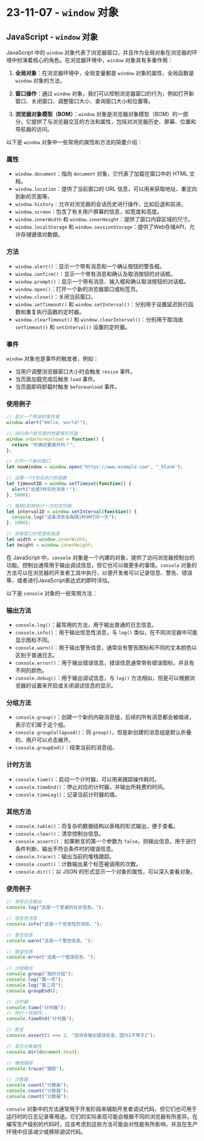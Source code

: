# 23-11-07 - `window` 对象

## JavaScript - `window` 对象

JavaScript 中的 `window` 对象代表了浏览器窗口，并且作为全局对象在浏览器的环境中扮演着核心的角色。在浏览器环境中，`window` 对象具有多重作用：

1. **全局对象**：在浏览器环境中，全局变量都是 `window` 对象的属性，全局函数是 `window` 对象的方法。

2. **窗口操作**：通过 `window` 对象，我们可以控制浏览器窗口的行为，例如打开新窗口、关闭窗口、调整窗口大小、查询窗口大小和位置等。

3. **浏览器对象模型（BOM）**：`window` 对象是浏览器对象模型（BOM）的一部分，它提供了与浏览器交互的方法和属性，包括对浏览器历史、屏幕、位置和导航器的访问。

以下是 `window` 对象中一些常用的属性和方法的简要介绍：

### 属性

- `window.document`：指向 `document` 对象，它代表了加载在窗口中的 HTML 文档。
- `window.location`：提供了当前窗口的 URL 信息，可以用来获取地址、重定向到新的页面等。
- `window.history`：允许对浏览器的会话历史进行操作，比如后退和前进。
- `window.screen`：包含了有关用户屏幕的信息，如宽度和高度。
- `window.innerWidth` 和 `window.innerHeight`：提供了窗口内容区域的尺寸。
- `window.localStorage` 和 `window.sessionStorage`：提供了Web存储API，允许存储键值对数据。

### 方法

- `window.alert()`：显示一个带有消息和一个确认按钮的警告框。
- `window.confirm()`：显示一个带有消息和确认及取消按钮的对话框。
- `window.prompt()`：显示一个带有消息、输入框和确认取消按钮的对话框。
- `window.open()`：打开一个新的浏览器窗口或标签页。
- `window.close()`：关闭当前窗口。
- `window.setTimeout()` 和 `window.setInterval()`：分别用于设置延迟执行函数和重复执行函数的定时器。
- `window.clearTimeout()` 和 `window.clearInterval()`：分别用于取消由 `setTimeout()` 和 `setInterval()` 设置的定时器。

### 事件

`window` 对象也是事件的触发者，例如：

- 当用户调整浏览器窗口大小时会触发 `resize` 事件。
- 当页面加载完成后触发 `load` 事件。
- 当页面即将卸载时触发 `beforeunload` 事件。

### 使用例子

```javascript
// 显示一个简单的警告框
window.alert("Hello, world!");

// 询问用户是否真的想要离开页面
window.onbeforeunload = function() {
  return "你确定要离开吗？";
};

// 打开一个新的窗口
let newWindow = window.open("https://www.example.com", "_blank");

// 设置一个5秒后执行的函数
let timeoutID = window.setTimeout(function() {
  alert("这是5秒后的消息！");
}, 5000);

// 每隔1秒钟执行一次的定时器
let intervalID = window.setInterval(function() {
  console.log("这条消息会每隔1秒钟打印一次");
}, 1000);

// 获取窗口的宽度和高度
let width = window.innerWidth;
let height = window.innerHeight;
```

在 JavaScript 中，`console` 对象是一个内建的对象，提供了访问浏览器控制台的功能。控制台通常用于输出调试信息，但它也可以做更多的事情。`console` 对象的方法可以在浏览器的开发者工具中执行，以便开发者可以记录信息、警告、错误等，或者进行JavaScript表达式的即时评估。

以下是 `console` 对象的一些常用方法：

### 输出方法

- `console.log()`：最常用的方法，用于输出普通的日志信息。
- `console.info()`：用于输出信息性消息，与 `log()` 类似，在不同浏览器中可能显示图标不同。
- `console.warn()`：用于输出警告信息，通常会有警告图标和不同的文本颜色以区别于普通日志。
- `console.error()`：用于输出错误信息，错误信息通常带有错误图标，并且有不同的颜色。
- `console.debug()`：用于输出调试信息，与 `log()` 方法相似，但是可以根据浏览器的设置来开启或关闭调试信息的显示。

### 分组方法

- `console.group()`：创建一个新的内联消息组，后续的所有消息都会被缩进，表示它们属于这个组。
- `console.groupCollapsed()`：同 `group()`，但是新创建的消息组是默认折叠的，用户可以点击展开。
- `console.groupEnd()`：结束当前的消息组。

### 计时方法

- `console.time()`：启动一个计时器，可以用来跟踪操作耗时。
- `console.timeEnd()`：停止对应的计时器，并输出所耗费的时间。
- `console.timeLog()`：记录当前计时器的值。

### 其他方法

- `console.table()`：将复杂的数据结构以表格的形式输出，便于查看。
- `console.clear()`：清空控制台信息。
- `console.assert()`：如果断言的第一个参数为 `false`，则输出信息。用于进行条件判断，输出不符合条件时的错误信息。
- `console.trace()`：输出当前的堆栈跟踪。
- `console.count()`：计数输出某个标签被调用的次数。
- `console.dir()`：以 JSON 的形式显示一个对象的属性，可以深入查看对象。

### 使用例子

```javascript
// 常规日志输出
console.log("这是一个普通的日志信息。");

// 信息性消息
console.info("这是一个信息性的消息。");

// 警告信息
console.warn("这是一个警告信息。");

// 错误信息
console.error("这是一个错误信息。");

// 分组输出
console.group("我的分组");
console.log("第一项");
console.log("第二项");
console.groupEnd();

// 计时器
console.time("计时器");
// 执行一些操作...
console.timeEnd("计时器");

// 断言
console.assert(1 === 2, "这将会输出错误信息，因为1不等于2");

// 显示对象属性
console.dir(document.head);

// 堆栈跟踪
console.trace("跟踪");

// 计数器
console.count("计数器");
console.count("计数器");
console.count("计数器");
```

`console` 对象中的方法通常用于开发阶段来辅助开发者调试代码，但它们也可用于运行时的日志记录等用途。它们的实际表现可能会根据不同的浏览器有所差异。在编写生产级别的代码时，应该考虑到这些方法可能会对性能有所影响，并且在生产环境中应该减少或移除调试代码。
